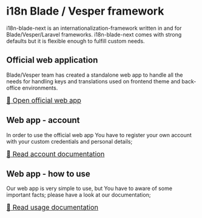 # i18n Blade / Vesper framework
i18n-blade-next is an internationalization-framework written in and for Blade/Vesper/Laravel frameworks.
i18n-blade-next comes with strong defaults but it is flexible enough to fulfill custom needs.

## Official web application
Blade/Vesper team has created a standalone web app to handle all the needs for handling keys and translations used on frontend theme and back-office environments.

<span style="font-size: 125%">[:open_book: Open official web app](https://blade-trans-ui.collaudo.biz/)</span>

## Web app - account
In order to use the official web app You have to register your own account with your custom credentials and personal details;

<span style="font-size: 125%">[:open_book: Read account documentation](/backend/i18n/app-account.md)</span>

## Web app - how to use
Our web app is very simple to use, but You have to aware of some important facts; please have a look at our documentation;

<span style="font-size: 125%">[:open_book: Read usage documentation](/backend/i18n/app-usage.md)</span>